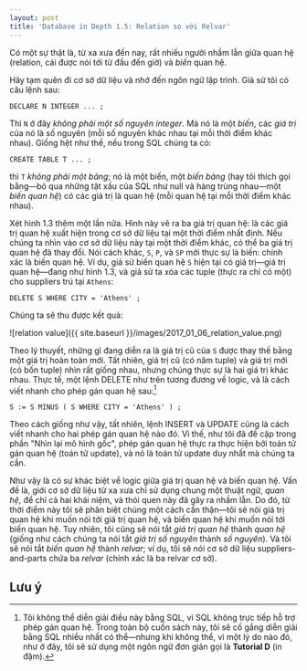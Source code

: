 ```yaml
---
layout: post
title: 'Database in Depth 1.5: Relation so với Relvar'
---
```


Có một sự thật là, từ xa xưa đến nay, rất nhiều người nhầm lẫn giữa quan hệ (relation, cái được nói tới từ đầu đến giờ) và *biến* quan hệ.

Hãy tạm quên đi cơ sở dữ liệu và nhớ đến ngôn ngữ lập trình. Giả sử tôi có câu lệnh sau:

```
DECLARE N INTEGER ... ;
```

Thì `N` ở đây *không phải một số nguyên integer*. Mà nó là một *biến*, các *giá trị* của nó là số nguyên (mỗi số nguyên khác nhau tại mỗi thời điểm khác nhau). Giống hệt như thế, nếu trong SQL chúng ta có:

```
CREATE TABLE T ... ;
```

thì `T` *không phải một bảng*; nó là một biến, một *biến bảng* (hay tôi thích gọi bằng&mdash;bỏ qua những tật xấu của SQL như null và hàng trùng nhau&mdash;một *biến quan hệ*) có các giá trị là quan hệ (mỗi quan hệ tại mỗi thời điểm khác nhau).

Xét hình 1.3 thêm một lần nữa. Hình này vẽ ra ba giá trị quan hệ: là các giá trị quan hệ xuất hiện trong cơ sở dữ liệu tại một thời điểm nhất định.  Nếu chúng ta nhìn vào cơ sở dữ liệu này tại một thời điểm khác, có thể ba giá trị quan hệ đã thay đổi. Nói cách khác, `S`, `P`, và `SP` mới thực sự là biến: chính xác là biến quan hệ. Ví dụ, giả sử biến quan hệ `S` hiện tại có giá trị&mdash;giá trị quan hệ&mdash;đang như hình 1.3, và giả sử ta xóa các tuple (thực ra chỉ có một) cho suppliers trú tại `Athens`:

```
DELETE S WHERE CITY = 'Athens' ;
```

Chúng ta sẽ thu được kết quả:

![relation value]({{ site.baseurl }}/images/2017_01_06_relation_value.png)

Theo lý thuyết, những gì đang diễn ra là giá trị cũ của `S` được thay thế bằng một giá trị hoàn toàn mới. Tất nhiên, giá trị cũ (có năm tuple) và giá trị mới (có bốn tuple) nhìn rất giống nhau, nhưng chúng thực sự là hai giá trị khác nhau.  Thực tế, một lệnh DELETE như trên tương đương về logic, và là cách viết nhanh cho phép gán quan hệ sau:[^relational-assignment]

```
S := S MINUS ( S WHERE CITY = 'Athens' ) ;
```

Theo cách giống như vậy, tất nhiên, lệnh INSERT và UPDATE cũng là cách viết nhanh cho hai phép gán quan hệ nào đó. Vì thế, như tôi đã đề cập trong phần "Nhìn lại mô hình gốc", phép gán quan hệ thực ra thực hiện bởi toán tử gán quan hệ (toán tử update), và nó là toán tử update duy nhất mà chúng ta cần.

Như vậy là có sự khác biệt về logic giữa giá trị quan hệ và biến quan hệ. Vấn đề là, giới cơ sở dữ liệu từ xa xưa chỉ sử dụng chung một thuật ngữ, *quan hệ*, để chỉ cả hai khái niệm, và thói quen này đã gây ra nhầm lẫn. Do đó, từ thời điểm này tôi sẽ phân biệt chúng một cách cẩn thận&mdash;tôi sẽ nói giá trị quan hệ khi muốn nói tới giá trị quan hệ, và biến quan hệ khi muốn nói tới biến quan hệ. Tuy nhiên, tôi cũng sẽ nói tắt *giá trị quan hệ* thành *quan hệ* (giống như cách chúng ta nói tắt *giá trị số nguyên* thành *số nguyên*). Và tôi sẽ nói tắt *biến quan hệ* thành *relvar*; ví dụ, tôi sẽ nói cơ sở dữ liệu suppliers-and-parts chứa ba *relvar* (chính xác là ba relvar cơ sở).

## Lưu ý

[^relational-assignment]: Tôi không thể diễn giải điều này bằng SQL, vì SQL không trực tiếp hỗ trợ phép gán quan hệ. Trong toàn bộ cuốn sách này, tôi sẽ cố gắng diễn giải bằng SQL nhiều nhất có thể&mdash;nhưng khi không thể, vì một lý do nào đó, như ở đây, tôi sẽ sử dụng một ngôn ngữ đơn giản gọi là **Tutorial  D** (in đậm).
